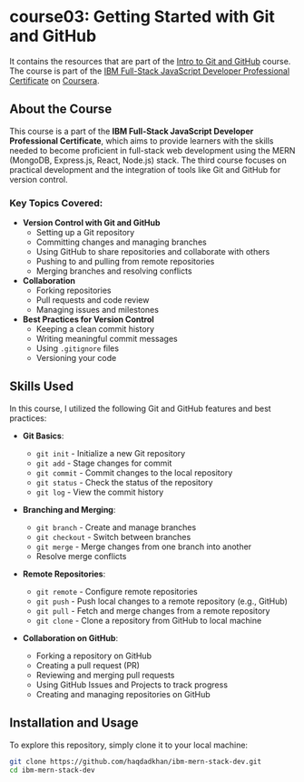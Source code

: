 # course03: Getting Started with Git and GitHub

It contains the resources that are part of the <a href="" target="_blank"></a>[Intro to Git and GitHub](https://www.coursera.org/learn/getting-started-with-git-and-github?specialization=ibm-full-stack-javascript-developer) course. The course is part of the <a href="https://www.coursera.org/professional-certificates/ibm-full-stack-javascript-developer" target="_blank">IBM Full-Stack JavaScript Developer Professional Certificate</a> on <a href="https://coursera.org" target="_blank">Coursera</a>.

## About the Course

This course is a part of the **IBM Full-Stack JavaScript Developer Professional Certificate**, which aims to provide learners with the skills needed to become proficient in full-stack web development using the MERN (MongoDB, Express.js, React, Node.js) stack. The third course focuses on practical development and the integration of tools like Git and GitHub for version control.

### Key Topics Covered:
- **Version Control with Git and GitHub**
  - Setting up a Git repository
  - Committing changes and managing branches
  - Using GitHub to share repositories and collaborate with others
  - Pushing to and pulling from remote repositories
  - Merging branches and resolving conflicts
- **Collaboration**
  - Forking repositories
  - Pull requests and code review
  - Managing issues and milestones
- **Best Practices for Version Control**
  - Keeping a clean commit history
  - Writing meaningful commit messages
  - Using `.gitignore` files
  - Versioning your code

## Skills Used

In this course, I utilized the following Git and GitHub features and best practices:

- **Git Basics**:
  - `git init` - Initialize a new Git repository
  - `git add` - Stage changes for commit
  - `git commit` - Commit changes to the local repository
  - `git status` - Check the status of the repository
  - `git log` - View the commit history

- **Branching and Merging**:
  - `git branch` - Create and manage branches
  - `git checkout` - Switch between branches
  - `git merge` - Merge changes from one branch into another
  - Resolve merge conflicts

- **Remote Repositories**:
  - `git remote` - Configure remote repositories
  - `git push` - Push local changes to a remote repository (e.g., GitHub)
  - `git pull` - Fetch and merge changes from a remote repository
  - `git clone` - Clone a repository from GitHub to local machine

- **Collaboration on GitHub**:
  - Forking a repository on GitHub
  - Creating a pull request (PR)
  - Reviewing and merging pull requests
  - Using GitHub Issues and Projects to track progress
  - Creating and managing repositories on GitHub

## Installation and Usage

To explore this repository, simply clone it to your local machine:

```bash
git clone https://github.com/haqdadkhan/ibm-mern-stack-dev.git
cd ibm-mern-stack-dev
